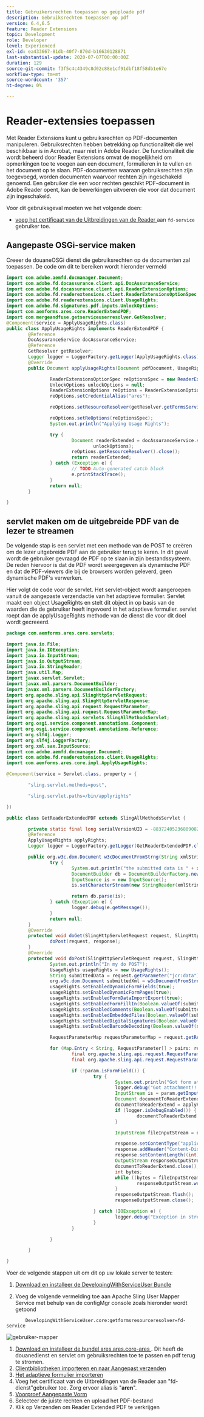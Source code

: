 ```yaml
---
title: Gebruikersrechten toepassen op geüploade pdf
description: Gebruiksrechten toepassen op pdf
version: 6.4,6.5
feature: Reader Extensions
topic: Development
role: Developer
level: Experienced
exl-id: ea433667-81db-40f7-870d-b16630128871
last-substantial-update: 2020-07-07T00:00:00Z
duration: 129
source-git-commit: f3f5c4c4349c8d02c88e1cf91dbf18f58db1e67e
workflow-type: tm+mt
source-wordcount: '357'
ht-degree: 0%

---
```


# Reader-extensies toepassen

Met Reader Extensions kunt u gebruiksrechten op PDF-documenten manipuleren. Gebruiksrechten hebben betrekking op functionaliteit die wel beschikbaar is in Acrobat, maar niet in Adobe Reader. De functionaliteit die wordt beheerd door Reader Extensions omvat de mogelijkheid om opmerkingen toe te voegen aan een document, formulieren in te vullen en het document op te slaan. PDF-documenten waaraan gebruiksrechten zijn toegevoegd, worden documenten waarvoor rechten zijn ingeschakeld genoemd. Een gebruiker die een voor rechten geschikt PDF-document in Adobe Reader opent, kan de bewerkingen uitvoeren die voor dat document zijn ingeschakeld.

Voor dit gebruiksgeval moeten we het volgende doen:
* [ voeg het certificaat van de Uitbreidingen van de Reader ](https://experienceleague.adobe.com/docs/experience-manager-learn/forms/document-services/configuring-reader-extension-osgi.html) aan `fd-service` gebruiker toe.

## Aangepaste OSGi-service maken

Creeer de douaneOSGi dienst die gebruiksrechten op de documenten zal toepassen. De code om dit te bereiken wordt hieronder vermeld

```java
import com.adobe.aemfd.docmanager.Document;
import com.adobe.fd.docassurance.client.api.DocAssuranceService;
import com.adobe.fd.docassurance.client.api.ReaderExtensionOptions;
import com.adobe.fd.readerextensions.client.ReaderExtensionsOptionSpec;
import com.adobe.fd.readerextensions.client.UsageRights;
import com.adobe.fd.signatures.pdf.inputs.UnlockOptions;
import com.aemforms.ares.core.ReaderExtendPDF;
import com.mergeandfuse.getserviceuserresolver.GetResolver;
@Component(service = ApplyUsageRights.class)
public class ApplyUsageRights implements ReaderExtendPDF {
        @Reference
        DocAssuranceService docAssuranceService;
        @Reference
        GetResolver getResolver;
        Logger logger = LoggerFactory.getLogger(ApplyUsageRights.class);
        @Override
        public Document applyUsageRights(Document pdfDocument, UsageRights usageRights) {

                ReaderExtensionsOptionSpec reOptionsSpec = new ReaderExtensionsOptionSpec(usageRights, "Sample ARES");
                UnlockOptions unlockOptions = null;
                ReaderExtensionOptions reOptions = ReaderExtensionOptions.getInstance();
                reOptions.setCredentialAlias("ares");

                reOptions.setResourceResolver(getResolver.getFormsServiceResolver());

                reOptions.setReOptions(reOptionsSpec);
                System.out.println("Applying Usage Rights");

                try {
                        Document readerExtended = docAssuranceService.secureDocument(pdfDocument, null, null, reOptions,
                                unlockOptions);
                        reOptions.getResourceResolver().close();
                        return readerExtended;
                } catch (Exception e) {
                        // TODO Auto-generated catch block
                        e.printStackTrace();
                }
                return null;
        }

}
```

## servlet maken om de uitgebreide PDF van de lezer te streamen

De volgende stap is een servlet met een methode van de POST te creëren om de lezer uitgebreide PDF aan de gebruiker terug te keren. In dit geval wordt de gebruiker gevraagd de PDF op te slaan in zijn bestandssysteem. De reden hiervoor is dat de PDF wordt weergegeven als dynamische PDF en dat de PDF-viewers die bij de browsers worden geleverd, geen dynamische PDF&#39;s verwerken.

Hier volgt de code voor de servlet. Het servlet-object wordt aangeroepen vanuit de aangepaste verzendactie van het adaptieve formulier.
Servlet maakt een object UsageRights en stelt dit object in op basis van de waarden die de gebruiker heeft ingevoerd in het adaptieve formulier. servlet roept dan de applyUsageRights methode van de dienst die voor dit doel wordt gecreeerd.

```java
package com.aemforms.ares.core.servlets;

import java.io.File;
import java.io.IOException;
import java.io.InputStream;
import java.io.OutputStream;
import java.io.StringReader;
import java.util.Map;
import javax.servlet.Servlet;
import javax.xml.parsers.DocumentBuilder;
import javax.xml.parsers.DocumentBuilderFactory;
import org.apache.sling.api.SlingHttpServletRequest;
import org.apache.sling.api.SlingHttpServletResponse;
import org.apache.sling.api.request.RequestParameter;
import org.apache.sling.api.request.RequestParameterMap;
import org.apache.sling.api.servlets.SlingAllMethodsServlet;
import org.osgi.service.component.annotations.Component;
import org.osgi.service.component.annotations.Reference;
import org.slf4j.Logger;
import org.slf4j.LoggerFactory;
import org.xml.sax.InputSource;
import com.adobe.aemfd.docmanager.Document;
import com.adobe.fd.readerextensions.client.UsageRights;
import com.aemforms.ares.core.impl.ApplyUsageRights;

@Component(service = Servlet.class, property = {

        "sling.servlet.methods=post",

        "sling.servlet.paths=/bin/applyrights"

})

public class GetReaderExtendedPDF extends SlingAllMethodsServlet {

        private static final long serialVersionUID = -883724052368090823 L;
        @Reference
        ApplyUsageRights applyRights;
        Logger logger = LoggerFactory.getLogger(GetReaderExtendedPDF.class);

        public org.w3c.dom.Document w3cDocumentFromStrng(String xmlString) {
                try {
                        System.out.println("the submitted data is " + xmlString);
                        DocumentBuilder db = DocumentBuilderFactory.newInstance().newDocumentBuilder();
                        InputSource is = new InputSource();
                        is.setCharacterStream(new StringReader(xmlString));

                        return db.parse(is);
                } catch (Exception e) {
                        logger.debug(e.getMessage());
                }
                return null;
        }
        @Override
        protected void doGet(SlingHttpServletRequest request, SlingHttpServletResponse response) {
                doPost(request, response);
        }
        @Override
        protected void doPost(SlingHttpServletRequest request, SlingHttpServletResponse response) {
                System.out.println("In my do POST");
                UsageRights usageRights = new UsageRights();
                String submittedData = request.getParameter("jcr:data");
                org.w3c.dom.Document submittedXml = w3cDocumentFromStrng(submittedData);
                usageRights.setEnabledDynamicFormFields(true);
                usageRights.setEnabledDynamicFormPages(true);
                usageRights.setEnabledFormDataImportExport(true);
                usageRights.setEnabledFormFillIn(Boolean.valueOf(submittedXml.getElementsByTagName("formfill").item(0).getTextContent()));
                usageRights.setEnabledComments(Boolean.valueOf(submittedXml.getElementsByTagName("comments").item(0).getTextContent()));
                usageRights.setEnabledEmbeddedFiles(Boolean.valueOf(submittedXml.getElementsByTagName("attachments").item(0).getTextContent()));
                usageRights.setEnabledDigitalSignatures(Boolean.valueOf(submittedXml.getElementsByTagName("digitalsignatures").item(0).getTextContent()));
                usageRights.setEnabledBarcodeDecoding(Boolean.valueOf(submittedXml.getElementsByTagName("barcode").item(0).getTextContent()));

                RequestParameterMap requestParameterMap = request.getRequestParameterMap();

                for (Map.Entry < String, RequestParameter[] > pairs: requestParameterMap.entrySet()) {
                        final org.apache.sling.api.request.RequestParameter[] pArr = pairs.getValue();
                        final org.apache.sling.api.request.RequestParameter param = pArr[0];

                        if (!param.isFormField()) {
                                try {
                                        System.out.println("Got form attachment!!!!" + param.getFileName());
                                        logger.debug("Got attachment!!!!" + param.getFileName());
                                        InputStream is = param.getInputStream();
                                        Document documentToReaderExtend = new Document(is);
                                        documentToReaderExtend = applyRights.applyUsageRights(documentToReaderExtend, usageRights);
                                        if (logger.isDebugEnabled()) {
                                                documentToReaderExtend.copyToFile(new File(param.getFileName().split("/")[1]));
                                        }

                                        InputStream fileInputStream = documentToReaderExtend.getInputStream();

                                        response.setContentType("application/pdf");
                                        response.addHeader("Content-Disposition", "attachment; filename=" + param.getFileName().split("/")[1]);
                                        response.setContentLength((int) fileInputStream.available());
                                        OutputStream responseOutputStream = response.getOutputStream();
                                        documentToReaderExtend.close();
                                        int bytes;
                                        while ((bytes = fileInputStream.read()) != -1) {
                                                responseOutputStream.write(bytes);
                                        }
                                        responseOutputStream.flush();
                                        responseOutputStream.close();

                                } catch (IOException e) {
                                        logger.debug("Exception in streaming pdf back to client  " + e.getMessage());
                                }
                        }

                }

        }

}
```

Voer de volgende stappen uit om dit op uw lokale server te testen:
1. [Download en installeer de DevelopingWithServiceUser Bundle](/help/forms/assets/common-osgi-bundles/DevelopingWithServiceUser.jar)

1. Voeg de volgende vermelding toe aan Apache Sling User Mapper Service met behulp van de configMgr console zoals hieronder wordt getoond

```
       DevelopingWithServiceUser.core:getformsresourceresolver=fd-service
```

![ gebruiker-mapper ](assets/user-mapper-service.PNG)
1. [ Download en installeer de bundel ares.ares.core-ares ](assets/ares.ares.core-ares.jar). Dit heeft de douanedienst en servlet om gebruiksrechten toe te passen en pdf terug te stromen.
1. [Clientbibliotheken importeren en naar Aangepast verzenden](assets/applyaresdemo.zip)
1. [Het adaptieve formulier importeren](assets/applyaresform.zip)
1. Voeg het certificaat van de Uitbreidingen van de Reader aan &quot;fd-dienst&quot;gebruiker toe. Zorg ervoor alias is &quot;**aren**&quot;.
1. [ Voorproef Aangepaste Vorm ](http://localhost:4502/content/dam/formsanddocuments/applyreaderextensions/jcr:content?wcmmode=disabled)
1. Selecteer de juiste rechten en upload het PDF-bestand
1. Klik op Verzenden om Reader Extended PDF te verkrijgen
